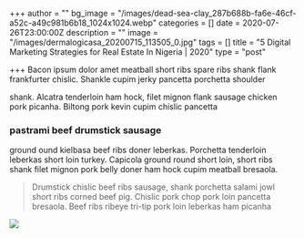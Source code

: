 +++
author = ""
bg_image = "/images/dead-sea-clay_287b688b-fa6e-46cf-a52c-a49c981b6b18_1024x1024.webp"
categories = []
date = 2020-07-26T23:00:00Z
description = ""
image = "/images/dermalogicasa_20200715_113505_0.jpg"
tags = []
title = "5 Digital Marketing Strategies for Real Estate In Nigeria | 2020"
type = "post"

+++
Bacon ipsum dolor amet meatball short ribs spare ribs shank flank frankfurter chislic. Shankle cupim jerky pancetta porchetta shoulder

shank. Alcatra tenderloin ham hock, filet mignon flank sausage chicken pork picanha. Biltong pork kevin cupim chislic pancetta

### pastrami beef drumstick sausage

ground ound kielbasa beef ribs doner leberkas. Porchetta tenderloin leberkas short loin turkey. Capicola ground round short loin, short ribs shank filet mignon pork belly doner ham hock cupim meatball bresaola.

> Drumstick chislic beef ribs sausage, shank porchetta salami jowl short ribs corned beef pig. Chislic pork chop pork loin pancetta bresaola. Beef ribs ribeye tri-tip pork loin leberkas ham picanha

![](/images/teams/team-3.jpg)